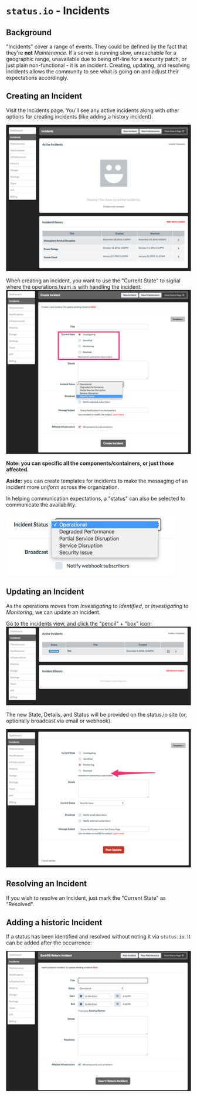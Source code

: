 # `status.io` - Incidents

## Background

"Incidents" cover a range of events. They could be defined by the fact that they're **not** _Maintenance_. If a server is running slow, unreachable for a geographic range, unavailable due to being off-line for a security patch, or just plain non-functional - it is an incident. Creating, updating, and resolving incidents allows the community to see what is going on and adjust their expectations accordingly.

## Creating an Incident

Visit the Incidents page. You'll see any active incidents along with other options for creating incidents (like adding a history incident). 

![incident-page](images/incid-full-view.png)

When creating an incident, you want to use the "Current State" to signal where the operations team is with handling the incident:
![incident-create](images/incid-create-page.png)

**Note: you can specific all the components/containers, or just those affected.**

**Aside:** you can create templates for incidents to make the messaging of an incident more _uniform_ across the organization.

In helping communication expectations, a "status" can also be selected to communicate the availability. 

![incident-status-opts](images/incid-create-status-opts.png)

## Updating an Incident

As the operations moves from _Investigating_ to _Identified_, or _Investigating_ to _Monitoring_, we can update an incident. 

Go to the incidents view, and click the "pencil" + "box" icon:
![incident-view](images/incid-view-page.png)

The new State, Details, and Status will be provided on the status.io site (or, optionally broadcast via email or webhook).

![incident-update](images/incid-update-resolve-page.png)

## Resolving an Incident

If you wish to _resolve_ an Incident, just mark the "Current State" as "Resolved".

## Adding a historic Incident

If a status has been identified and resolved without noting it via `status.io`. It can be added after the occurrence:

![add-historic-incident](images/incid-create-hist-page.png)
